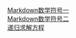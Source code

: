 [Markdown数学符号一](https://zhenkai.blog.csdn.net/article/details/88621318)</br>
[Markdown数学符号二](https://blog.csdn.net/weixin_43159148/article/details/88623751?depth_1-utm_source=distribute.pc_relevant.none-task&utm_source=distribute.pc_relevant.none-task)  
[递归求解方程](ttps://www.zybuluo.com/18520525018/note/1682084)
